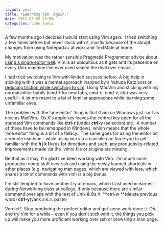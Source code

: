 ```yaml
---
layout: post
title: "Learning Vim. Again."
date: 2012-03-20 22:59
categories: code tools 
---
```


A few months ago I decided I would start using Vim again.  I tried switching a few times before but never stuck with it, mostly because of the abrupt changes from using Notepad++ at work and TextMate at home.

My motivation was the rather sensible Pragmatic Programmer advice about [using a single editor well]("http://pragprog.com/the-pragmatic-programmer/extracts/tips"). Vim is as ubiquitous as it gets and its presence on every Unix machine I've ever used sealed the deal over emacs.

I had tried switching to Vim with limited success before. A big help in sticking with it was a mental approach inspired by a Yehuda Katz post on [reducing friction while switching to vim]("http://yehudakatz.com/2010/07/29/everyone-who-tried-to-convince-me-to-use-vim-was-wrong/").
Using MacVim and sticking with my normal editor habits (cmd-t for new tabs, cmd-c, cmd-v, etc) was very useful - it let me resort to a lot of familiar approaches while learning some unfamiliar ones.

The problem with the 'one editor' thing is that Gvim on Windows just isn't as nice as MacVim.  Os X's apple key leaves the control key open for all the standard Vim commands like **ctrl-r** (undo) **ctrl-v** (selection) etc.  A number of these have to be remapped in Windows, which means that the whole 'one editor' thing is a bit of a fallacy.  The same goes for using the editor on a remote machine - while using vim via a console can force you to get familiar with the **h j k l** keys for directions and such, any productivity-related improvements made via the .vimrc file or plugins are missing.

Be that as it may, I'm glad I've been working with Vim.  I'm much more productive doing stuff over ssh and using the newly learned shortcuts in other places (e.g. navigating man pages, which are viewed with less, which shares a lot of commands with vim) is a big bonus.

I'm still tempted to have another try at emacs, which I last used in earnest during Networking class at college, if only because there are similar command overlaps with the rest of Unix & Os X  **ctrl-w **(delete previous word) **ctrl-y**(yank a.k.a. paste)

Verdict?  Stop pondering the perfect editor and get some work done :)  Oh, and try Vim for a while - even if you don't stick with it, the things you pick up will make you more proficient working over ssh or browsing a man page.
